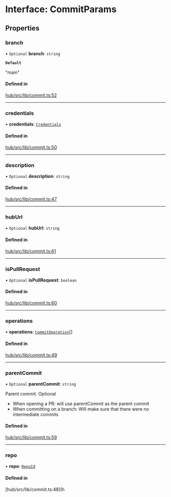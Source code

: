 # Interface: CommitParams

## Properties

### branch

• `Optional` **branch**: `string`

**`Default`**

"main"

#### Defined in

[hub/src/lib/commit.ts:52](https://github.com/huggingface/huggingface.js/blob/main/packages/hub/src/lib/commit.ts#L52)

___

### credentials

• **credentials**: [`Credentials`](Credentials)

#### Defined in

[hub/src/lib/commit.ts:50](https://github.com/huggingface/huggingface.js/blob/main/packages/hub/src/lib/commit.ts#L50)

___

### description

• `Optional` **description**: `string`

#### Defined in

[hub/src/lib/commit.ts:47](https://github.com/huggingface/huggingface.js/blob/main/packages/hub/src/lib/commit.ts#L47)

___

### hubUrl

• `Optional` **hubUrl**: `string`

#### Defined in

[hub/src/lib/commit.ts:61](https://github.com/huggingface/huggingface.js/blob/main/packages/hub/src/lib/commit.ts#L61)

___

### isPullRequest

• `Optional` **isPullRequest**: `boolean`

#### Defined in

[hub/src/lib/commit.ts:60](https://github.com/huggingface/huggingface.js/blob/main/packages/hub/src/lib/commit.ts#L60)

___

### operations

• **operations**: [`CommitOperation`](../modules#commitoperation)[]

#### Defined in

[hub/src/lib/commit.ts:49](https://github.com/huggingface/huggingface.js/blob/main/packages/hub/src/lib/commit.ts#L49)

___

### parentCommit

• `Optional` **parentCommit**: `string`

Parent commit. Optional

- When opening a PR: will use parentCommit as the parent commit
- When committing on a branch: Will make sure that there were no intermediate commits

#### Defined in

[hub/src/lib/commit.ts:59](https://github.com/huggingface/huggingface.js/blob/main/packages/hub/src/lib/commit.ts#L59)

___

### repo

• **repo**: [`RepoId`](RepoId)

#### Defined in

[hub/src/lib/commit.ts:48](h